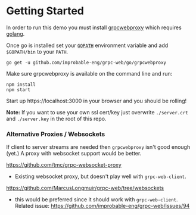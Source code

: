 # Getting Started

In order to run this demo you must install [grpcwebproxy](https://github.com/improbable-eng/grpc-web/tree/master/go/grpcwebproxy) which requires [golang](https://golang.org/).

Once go is installed set your [`GOPATH`](https://github.com/golang/go/wiki/GOPATH) environment variable and add `$GOPATH/bin` to your `PATH`.

```
go get -u github.com/improbable-eng/grpc-web/go/grpcwebproxy
```

Make sure grpcwebproxy is available on the command line and run:
```
npm install
npm start
```

Start up https://localhost:3000 in your browser and you should be rolling!

**Note:** If you want to use your own ssl cert/key just overwrite `./server.crt` and `./server.key` in the root of this repo.

### Alternative Proxies / Websockets

If client to server streams are needed then `grpcwebproxy` isn't good enough (yet.) A proxy with websocket support would be better.

https://github.com/tmc/grpc-websocket-proxy
 * Existing websocket proxy, but doesn't play well with `grpc-web-client`.

https://github.com/MarcusLongmuir/grpc-web/tree/websockets
 * this would be preferred since it should work with `grpc-web-client`. Related issue: https://github.com/improbable-eng/grpc-web/issues/94

